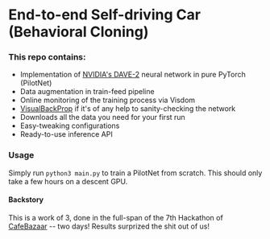 # End-to-end Self-driving Car (Behavioral Cloning)

### This repo contains:
* Implementation of [NVIDIA's DAVE-2](https://arxiv.org/pdf/1604.07316.pdf) neural network in pure PyTorch (PilotNet)
* Data augmentation in train-feed pipeline
* Online monitoring of the training process via Visdom
* [VisualBackProp](https://arxiv.org/pdf/1611.05418.pdf) if it's of any help to sanity-checking the network
* Downloads all the data you need for your first run 
* Easy-tweaking configurations
* Ready-to-use inference API

### Usage 
Simply run `python3 main.py` to train a PilotNet from scratch. This should only take a few hours on a descent GPU. 

#### Backstory
This is a work of 3, done in the full-span of the 7th Hackathon of [CafeBazaar](https://cafebazaar.ir) -- two days! Results surprized the shit out of us!
